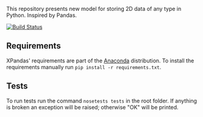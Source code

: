 This repository presents new model for storing 2D data of any type in Python. Inspired by Pandas.

[![Build Status](https://api.travis-ci.com/kiraly-group/XPandas.svg?token=bwQYVkNKkUpai7AxgpfV&branch=master)](https://travis-ci.com/kiraly-group/XPandas)

## Requirements

XPandas' requirements are part of the [Anaconda](https://www.continuum.io/downloads) distribution. To install the requirements manually run `pip install -r requirements.txt`.

## Tests

To run tests run the command ```nosetests tests``` in the root folder.
If anything is broken an exception will be raised; otherwise "OK" will be printed.
